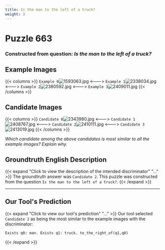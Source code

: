 ```yaml
---
title: Is the man to the left of a truck?
weight: 3
---
```


# Puzzle 663
### Constructed from question: _Is the man to the left of a truck?_


## Example Images
{{< columns >}}
`Example 0`![1593063.jpg](/gqa_images/1593063.jpg)
<--->
`Example 1`![2338034.jpg](/gqa_images/2338034.jpg)
<--->
`Example 2`![2380592.jpg](/gqa_images/2380592.jpg)
<--->
`Example 3`![2409011.jpg](/gqa_images/2409011.jpg)
{{< /columns >}}

## Candidate Images
{{< columns >}}
`Candidate 0`![2343980.jpg](/gqa_images/2343980.jpg)
<--->
`Candidate 1`![2408767.jpg](/gqa_images/2408767.jpg)
<--->
`Candidate 2`![2410111.jpg](/gqa_images/2410111.jpg)
<--->
`Candidate 3`![2413019.jpg](/gqa_images/2413019.jpg)
{{< /columns >}}

*Which candidate among the above candidates is most similar to all the example images? Explain why.*

## Groundtruth English Description

{{< expand "Click to view the description of the intended discriminator" "..." >}}
The groundtruth answer was `Candidate 2`. This puzzle was constructed from the question `Is the man to the left of a truck?`.
{{< /expand >}}

---

## Our Tool's Prediction

{{< expand "Click to view our tool's prediction" "..." >}}
Our tool selected `Candidate 2` as being the most similar to the example images with the discriminator:
```plaintext
Exists q0: man. Exists q1: truck. to_the_right_of(q1,q0)
```
{{< /expand >}}
